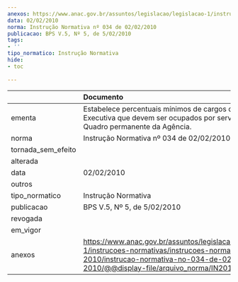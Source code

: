 ```yaml
---
anexos: https://www.anac.gov.br/assuntos/legislacao/legislacao-1/instrucoes-normativas/instrucoes-normativas-2010/instrucao-normativa-no-034-de-02-02-2010/@@display-file/arquivo_norma/IN2010-0034.pdf
data: 02/02/2010
norma: Instrução Normativa nº 034 de 02/02/2010
publicacao: BPS V.5, Nº 5, de 5/02/2010
tags:
- ''
tipo_normatico: Instrução Normativa
hide: 
- toc 
 
---
```


|                    | Documento                                                                                                                                                                                       |
|:-------------------|:------------------------------------------------------------------------------------------------------------------------------------------------------------------------------------------------|
| ementa             | Estabelece percentuais mínimos de cargos de Gerência Executiva que devem ser ocupados por servidores do Quadro permanente da Agência.                                                           |
| norma              | Instrução Normativa nº 034 de 02/02/2010                                                                                                                                                        |
| tornada_sem_efeito |                                                                                                                                                                                                 |
| alterada           |                                                                                                                                                                                                 |
| data               | 02/02/2010                                                                                                                                                                                      |
| outros             |                                                                                                                                                                                                 |
| tipo_normatico     | Instrução Normativa                                                                                                                                                                             |
| publicacao         | BPS V.5, Nº 5, de 5/02/2010                                                                                                                                                                     |
| revogada           |                                                                                                                                                                                                 |
| em_vigor           |                                                                                                                                                                                                 |
| anexos             | https://www.anac.gov.br/assuntos/legislacao/legislacao-1/instrucoes-normativas/instrucoes-normativas-2010/instrucao-normativa-no-034-de-02-02-2010/@@display-file/arquivo_norma/IN2010-0034.pdf |